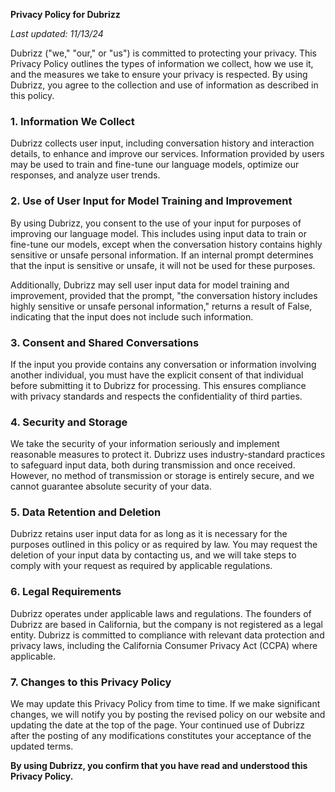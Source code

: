 **Privacy Policy for Dubrizz**

*Last updated: 11/13/24*

Dubrizz ("we," "our," or "us") is committed to protecting your privacy. This Privacy Policy outlines the types of information we collect, how we use it, and the measures we take to ensure your privacy is respected. By using Dubrizz, you agree to the collection and use of information as described in this policy.

### 1. Information We Collect

Dubrizz collects user input, including conversation history and interaction details, to enhance and improve our services. Information provided by users may be used to train and fine-tune our language models, optimize our responses, and analyze user trends.

### 2. Use of User Input for Model Training and Improvement

By using Dubrizz, you consent to the use of your input for purposes of improving our language model. This includes using input data to train or fine-tune our models, except when the conversation history contains highly sensitive or unsafe personal information. If an internal prompt determines that the input is sensitive or unsafe, it will not be used for these purposes.

Additionally, Dubrizz may sell user input data for model training and improvement, provided that the prompt, "the conversation history includes highly sensitive or unsafe personal information," returns a result of False, indicating that the input does not include such information.

### 3. Consent and Shared Conversations

If the input you provide contains any conversation or information involving another individual, you must have the explicit consent of that individual before submitting it to Dubrizz for processing. This ensures compliance with privacy standards and respects the confidentiality of third parties.

### 4. Security and Storage

We take the security of your information seriously and implement reasonable measures to protect it. Dubrizz uses industry-standard practices to safeguard input data, both during transmission and once received. However, no method of transmission or storage is entirely secure, and we cannot guarantee absolute security of your data.

### 5. Data Retention and Deletion

Dubrizz retains user input data for as long as it is necessary for the purposes outlined in this policy or as required by law. You may request the deletion of your input data by contacting us, and we will take steps to comply with your request as required by applicable regulations.

### 6. Legal Requirements

Dubrizz operates under applicable laws and regulations. The founders of Dubrizz are based in California, but the company is not registered as a legal entity. Dubrizz is committed to compliance with relevant data protection and privacy laws, including the California Consumer Privacy Act (CCPA) where applicable.

### 7. Changes to this Privacy Policy

We may update this Privacy Policy from time to time. If we make significant changes, we will notify you by posting the revised policy on our website and updating the date at the top of the page. Your continued use of Dubrizz after the posting of any modifications constitutes your acceptance of the updated terms.



**By using Dubrizz, you confirm that you have read and understood this Privacy Policy.**

